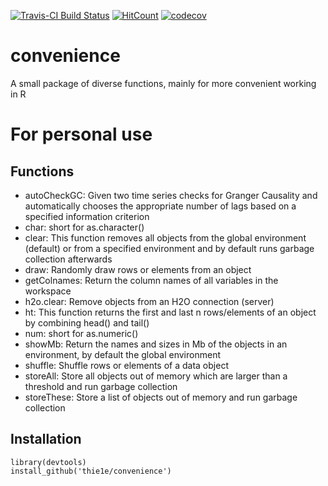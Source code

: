 [![Travis-CI Build Status](https://travis-ci.org/Thie1e/convenience.svg?branch=master)](https://travis-ci.org/Thie1e/convenience) [![HitCount](https://hitt.herokuapp.com/thie1e/convenience.svg)](https://github.com/thie1e/convenience) [![codecov](https://codecov.io/github/thie1e/convenience/branch/master/graphs/badge.svg)](https://codecov.io/github/thie1e/convenience) 


# convenience
A small package of diverse functions, mainly for more convenient working in R

# For personal use

## Functions
- autoCheckGC: Given two time series checks for Granger Causality and automatically
chooses the appropriate number of lags based on a specified information criterion
- char: short for as.character()
- clear: This function removes all objects from the global environment (default)
or from a specified environment and by default runs garbage collection afterwards
- draw: Randomly draw rows or elements from an object
- getColnames: Return the column names of all variables in the workspace
- h2o.clear: Remove objects from an H2O connection (server)
- ht: This function returns the first and last n rows/elements of an object by
combining head() and tail()
- num: short for as.numeric()
- showMb: Return the names and sizes in Mb of the objects in an environment, by default
the global environment
- shuffle: Shuffle rows or elements of a data object
- storeAll: Store all objects out of memory which are larger than a threshold and
run garbage collection
- storeThese: Store a list of objects out of memory and run garbage collection

## Installation
    library(devtools)
    install_github('thie1e/convenience')

